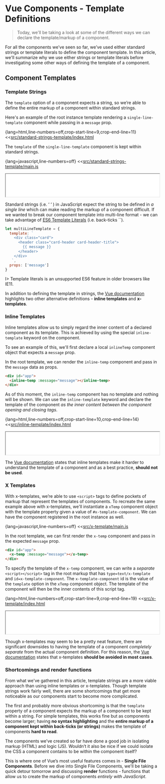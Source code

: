 # Vue Components - Template Definitions

> Today, we'll be taking a look at some of the different ways we can declare the template/markup of a component.

For all the components we’ve seen so far, we’ve used either standard strings or template literals to define the component template. In this article, we'll summarize why we use either strings or template literals before investigating some other ways of defining the template of a component.

## Component Templates

### Template Strings

The `template` option of a component expects a string, so we’re able to define the entire markup of a component within standard strings.

Here's an example of the root instance template rendering a `single-line-template` component while passing in a `message` prop.

{lang=html,line-numbers=off,crop-start-line=9,crop-end-line=11}
<<[src/standard-strings-template/index.html](./src/standard-strings-template/index.html)

The `template` of the `single-line-template` component is kept within standard strings.

{lang=javascript,line-numbers=off}
<<[src/standard-strings-template/main.js](./src/standard-strings-template/main.js)

<iframe src='./src/standard-strings-template/index.html'
        height="75"
        scrolling="no"
        style='display: block; margin: 0 auto; width: 100%'>
</iframe>

Standard strings (i.e. ‘ ‘ ) in JavaScript expect the string to be defined in _a single line_ which can make reading the markup of a component difficult. If we wanted to break our component template into multi-line format - we can take advantage of [ES6 Template Literals](https://developer.mozilla.org/en-US/docs/Web/JavaScript/Reference/Template_literals) (i.e. back-ticks ``).

```javascript
let multiLineTemplate = {
  template: `
    <div class="card">
      <header class="card-header card-header-title">
        {{ message }}
      </header>
    </div>
   `,
  props: ['message']
}
```

I> Template literals is an unsupported ES6 feature in older browsers like IE11.

In addition to defining the template in strings, the [Vue documentation](https://vuejs.org/v2/guide/components-edge-cases.html#Alternate-Template-Definitions) highlights two other alternative definitions - __inline templates__ and __x-templates__.

### Inline Templates

Inline templates allow us to simply regard the inner content of a declared component as its template. This is achieved by using the special `inline-template` keyword on the component.

To see an example of this, we'll first declare a local `inlineTemp` component object that expects a `message` prop.

In the root template, we can render the `inline-temp` component and pass in the `message` data as props.

```html
<div id="app">
  <inline-temp :message="message"></inline-temp>
</div>
```

As of this moment, the `inline-temp` component has no template and nothing will be shown. We can use the `inline-template` keyword and declare the template of the component _as the inner content between the component opening and closing tags_.

{lang=html,line-numbers=off,crop-start-line=10,crop-end-line=14}
<<[src/inline-template/index.html](./src/inline-template/index.html)

<iframe src='./src/inline-template/index.html'
        height="75"
        scrolling="no"
        style='display: block; margin: 0 auto; width: 100%'>
</iframe>

The [Vue documentation](https://vuejs.org/v2/guide/components-edge-cases.html#Inline-Templates) states that inline templates make it harder to understand the template of a component and as a best practice, __should not be used__. 

### X Templates

With x-templates, we’re able to use `<script>` tags to define pockets of markup that represent the templates of components. To recreate the same example above with x-templates, we'll instantiate a `xTemp` component object with the template property given a value of `#x-template-component`. We can have the component registered in the root instance as well.

{lang=javascript,line-numbers=off}
<<[src/x-template/main.js](./src/x-template/main.js)

In the root template, we can first render the `x-temp` component and pass in the expected `message` prop.

```html
<div id="app">
  <x-temp :message="message"></x-temp>
</div>
```

To specify the template of the `x-temp` component, we can write a _separate_ `<script></script>` tag in the root markup that has `type=text/x-template` and `id=x-template-component`. The `x-template-component` id is the value of the `template` option in the `xTemp` component object. The template of the component will then be the inner contents of this script tag.

{lang=html,line-numbers=off,crop-start-line=9,crop-end-line=19}
<<[src/x-template/index.html](./src/x-template/index.html)

<iframe src='./src/x-template/index.html'
        height="75"
        scrolling="no"
        style='display: block; margin: 0 auto; width: 100%'>
</iframe>

Though x-templates may seem to be a pretty neat feature, there are significant downsides to having the template of a component _completely separate_ from the actual component definition. For this reason, the [Vue documentation](https://vuejs.org/v2/guide/components-edge-cases.html#X-Templates) states that x-templates __should be avoided in most cases__.

### Shortcomings and render functions

From what we've gathered in this article, template strings are a more viable approach than using inline templates or x-templates. Though template strings work fairly well, there are some shortcomings that get more noticeable as our components start to become more complicated.

The first and probably more obvious shortcoming is that the `template` property of a component expects the markup of a component to be kept within a string. For simple templates, this works fine but as components become larger; having __no syntax highlighting__ and the __entire markup of a component kept within back-ticks (or strings)__ makes the template of components __hard to read__.

The components we’ve created so far have done a good job in isolating markup (HTML) and logic (JS). Wouldn’t it also be nice if we could isolate the CSS a component contains to be within the component itself?

This is where one of Vue’s most useful features comes in - __Single File Components__. Before we dive into Single File Components, we'll be taking a quick detour tomorrow and discussing __render__ functions - functions that allow us to create the markup of components _entirely with JavaScript_.
